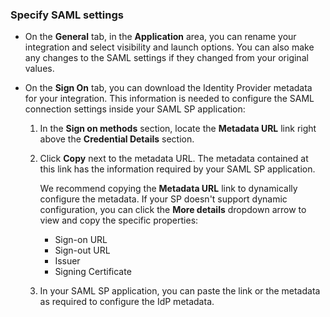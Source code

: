 ### Specify SAML settings

* On the **General** tab, in the **Application** area, you can rename your integration and select visibility and launch options. You can also make any changes to the SAML settings if they changed from your original values.

* On the **Sign On** tab, you can download the Identity Provider metadata for your integration. This information is needed to configure the SAML connection settings inside your SAML SP application:
  1. In the **Sign on methods** section, locate the **Metadata URL** link right above the **Credential Details** section.
  1. Click **Copy** next to the metadata URL. The metadata contained at this link has the information required by your SAML SP application.

      We recommend copying the **Metadata URL** link to dynamically configure the metadata. If your SP doesn't support dynamic configuration, you can click the **More details** dropdown arrow to view and copy the specific properties:
       * Sign-on URL
       * Sign-out URL
       * Issuer
       * Signing Certificate
  1. In your SAML SP application, you can paste the link or the metadata as required to configure the IdP metadata.
